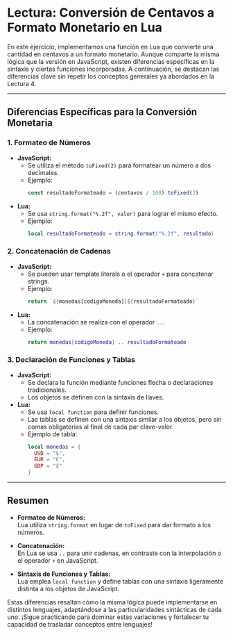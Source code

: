 # Lectura: Conversión de Centavos a Formato Monetario en Lua

En este ejercicio, implementamos una función en Lua que convierte una cantidad en centavos a un formato monetario. Aunque comparte la misma lógica que la versión en JavaScript, existen diferencias específicas en la sintaxis y ciertas funciones incorporadas. A continuación, se destacan las diferencias clave sin repetir los conceptos generales ya abordados en la Lectura 4.

---

## Diferencias Específicas para la Conversión Monetaria

### 1. Formateo de Números
- **JavaScript:**  
  - Se utiliza el método `toFixed(2)` para formatear un número a dos decimales.
  - Ejemplo:
    ```js
    const resultadoFormateado = (centavos / 100).toFixed(2)
    ```
- **Lua:**  
  - Se usa `string.format("%.2f", valor)` para lograr el mismo efecto.
  - Ejemplo:
    ```lua
    local resultadoFormateado = string.format("%.2f", resultado)
    ```

### 2. Concatenación de Cadenas
- **JavaScript:**  
  - Se pueden usar template literals o el operador `+` para concatenar strings.
  - Ejemplo:
    ```js
    return `${monedas[codigoMoneda]}${resultadoFormateado}`
    ```
- **Lua:**  
  - La concatenación se realiza con el operador `..`.
  - Ejemplo:
    ```lua
    return monedas[codigoMoneda] .. resultadoFormateado
    ```

### 3. Declaración de Funciones y Tablas
- **JavaScript:**  
  - Se declara la función mediante funciones flecha o declaraciones tradicionales.
  - Los objetos se definen con la sintaxis de llaves.
- **Lua:**  
  - Se usa `local function` para definir funciones.
  - Las tablas se definen con una sintaxis similar a los objetos, pero sin comas obligatorias al final de cada par clave-valor.
  - Ejemplo de tabla:
    ```lua
    local monedas = {
      USD = "$",
      EUR = "€",
      GBP = "£"
    }
    ```

---

## Resumen

- **Formateo de Números:**  
  Lua utiliza `string.format` en lugar de `toFixed` para dar formato a los números.
  
- **Concatenación:**  
  En Lua se usa `..` para unir cadenas, en contraste con la interpolación o el operador `+` en JavaScript.

- **Sintaxis de Funciones y Tablas:**  
  Lua emplea `local function` y define tablas con una sintaxis ligeramente distinta a los objetos de JavaScript.

Estas diferencias resaltan cómo la misma lógica puede implementarse en distintos lenguajes, adaptándose a las particularidades sintácticas de cada uno. ¡Sigue practicando para dominar estas variaciones y fortalecer tu capacidad de trasladar conceptos entre lenguajes!

